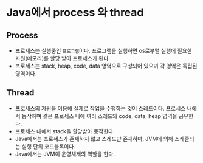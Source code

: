 # Java에서 process 와 thread

## Process

- 프로세스는 실행중인 `프로그램`이다. 프로그램을 실행하면 os로부텉 실행에 필요한 자원(메모리)를 할당 받아 프로세스가 된다.
- 프로세스는 stack, heap, code, data 영역으로 구성되어 있으며 각 영역은 독립된 영역이다.

## Thread

- 프로세스의 자원을 이용해 실제로 작업을 수행하는 것이 스레드이다. 프로세스 내에서 동작하며 같은 프로세스 내에 여러 스레드와 code, data, heap 영역을 공유한다.
- 프로세스 내에서 stack을 할당받아 동작한다.
- Java에서는 프로세스가 존재하지 않고 스레드만 존재하며, JVM에 의해 스케줄되는 실행 단위 코드블록이다.
- Java에서는 JVM이 운영체제의 역할을 한다.
